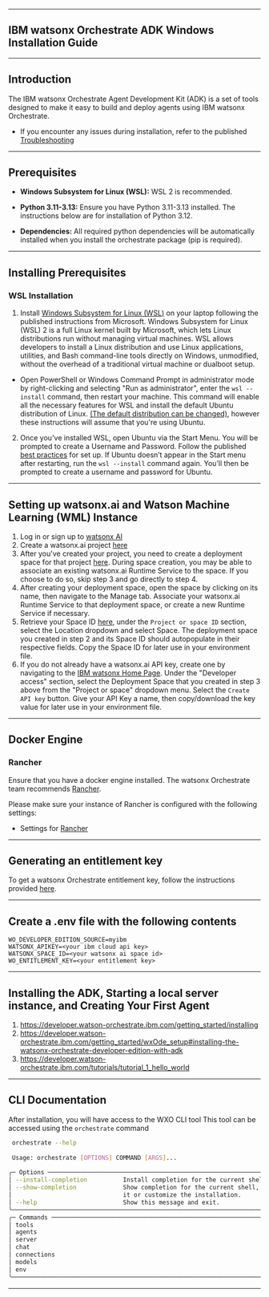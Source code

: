 ******************************************
## IBM watsonx Orchestrate ADK Windows Installation Guide
******************************************

## Introduction

The IBM watsonx Orchestrate Agent Development Kit (ADK) is a set of tools designed to make it easy to build and deploy agents using IBM watsonx Orchestrate.

- If you encounter any issues during installation, refer to the published [Troubleshooting](https://developer.watson-orchestrate.ibm.com/release/troubleshooting)

------------------------------------------

## Prerequisites

- **Windows Subsystem for Linux (WSL):**
  WSL 2 is recommended. 

- **Python 3.11-3.13:**
  Ensure you have Python 3.11-3.13 installed. The instructions below are for installation of Python 3.12.

- **Dependencies:**
  All required python dependencies will be automatically installed when you install the orchestrate package (pip is required).

------------------------------------------

## Installing Prerequisites

### WSL Installation
1. Install [Windows Subsystem for Linux (WSL)](https://learn.microsoft.com/en-us/windows/wsl/install) on your laptop following the published instructions from Microsoft. Windows Subsystem for Linux (WSL) 2 is a full Linux kernel built by Microsoft, which lets Linux distributions run without managing virtual machines. WSL allows developers to install a Linux distribution and use Linux applications, utilities, and Bash command-line tools directly on Windows, unmodified, without the overhead of a traditional virtual machine or dualboot setup.
  - Open PowerShell or Windows Command Prompt in administrator mode by right-clicking and selecting "Run as administrator", enter the `wsl --install` command, then restart your machine. This command will enable all the necessary features for WSL and install the default Ubuntu distribution of Linux. [(The default distribution can be changed)](https://learn.microsoft.com/en-us/windows/wsl/basic-commands#install), however these instructions will assume that you're using Ubuntu.
2. Once you've installed WSL, open Ubuntu via the Start Menu. You will be prompted to create a Username and Password. Follow the published [best practices](https://learn.microsoft.com/en-us/windows/wsl/setup/environment#set-up-your-linux-username-and-password) for set up.
If Ubuntu doesn’t appear in the Start menu after restarting, run the `wsl --install` command again. You’ll then be prompted to create a username and password for Ubuntu.

------------------------------------------

## Setting up watsonx.ai and Watson Machine Learning (WML) Instance

1. Log in or sign up to [watsonx AI](https://eu-de.dataplatform.cloud.ibm.com/registration/stepone)
2. Create a watsonx.ai project [here](https://dataplatform.cloud.ibm.com/projects/?context=wx)
3. After you've created your project, you need to create a deployment space for that project [here](https://dataplatform.cloud.ibm.com/ml-runtime/spaces?context=wx). During space creation, you may be able to associate an existing watsonx.ai Runtime Service to the space. If you choose to do so, skip step 3 and go directly to step 4.
4. After creating your deployment space, open the space by clicking on its name, then navigate to the Manage tab. 
   Associate your watsonx.ai Runtime Service to that deployment space, or create a new Runtime Service if necessary.
5. Retrieve your Space ID [here](https://dataplatform.cloud.ibm.com/developer-access?context=wx), under the `Project or space ID` section, select the Location dropdown and select Space. The deployment space you created in step 2 and its Space ID should autopopulate in their respective fields. Copy the Space ID for later use in your environment file.
6. If you do not already have a watsonx.ai API key, create one by navigating to the [IBM watsonx Home Page](https://dataplatform.cloud.ibm.com/wx/home?context=wx). Under the "Developer access" section, select the Deployment Space that you created in step 3 above from the "Project or space" dropdown menu. Select the `Create API key` button. Give your API Key a name, then copy/download the key value for later use in your environment file.

------------------------------------------

## Docker Engine

### Rancher
Ensure that you have a docker engine installed. The watsonx Orchestrate team 
   recommends [Rancher](https://rancherdesktop.io/).

Please make sure your instance of Rancher is configured with the following settings:
- Settings for [Rancher](https://github.ibm.com/WatsonOrchestrate/wxo-clients/blob/main/_docs/recommended-docker-settings/rancher-settings.md)

------------------------------------------

## Generating an entitlement key
To get a watsonx Orchestrate entitlement key, follow the instructions provided [here](https://developer.watson-orchestrate.ibm.com/getting_started/wxOde_setup#getting-the-entitlement-key). 

------------------------------------------

## Create a .env file with the following contents
```
WO_DEVELOPER_EDITION_SOURCE=myibm
WATSONX_APIKEY=<your ibm cloud api key>
WATSONX_SPACE_ID=<your watsonx ai space id>
WO_ENTITLEMENT_KEY=<your entitlement key>
```

------------------------------------------

## Installing the ADK, Starting a local server instance, and Creating Your First Agent

1. https://developer.watson-orchestrate.ibm.com/getting_started/installing<br>
2. https://developer.watson-orchestrate.ibm.com/getting_started/wxOde_setup#installing-the-watsonx-orchestrate-developer-edition-with-adk<br>
3. https://developer.watson-orchestrate.ibm.com/tutorials/tutorial_1_hello_world<br>

------------------------------------------

## CLI Documentation

After installation, you will have access to the WXO CLI tool
This tool can be accessed using the `orchestrate` command

```bash
 orchestrate --help
                                                                                
 Usage: orchestrate [OPTIONS] COMMAND [ARGS]...                                 
                                                                                
╭─ Options ────────────────────────────────────────────────────────────────────╮
│ --install-completion          Install completion for the current shell.      │
│ --show-completion             Show completion for the current shell, to copy │
│                               it or customize the installation.              │
│ --help                        Show this message and exit.                    │
╰──────────────────────────────────────────────────────────────────────────────╯
╭─ Commands ───────────────────────────────────────────────────────────────────╮
│ tools                                                                        │
│ agents                                                                       │
│ server                                                                       │
│ chat                                                                         │
│ connections                                                                  │
│ models                                                                       │
│ env                                                                          │
╰──────────────────────────────────────────────────────────────────────────────╯
```
------------------------------------------